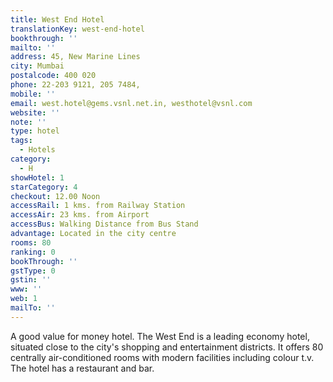 ```yaml
---
title: West End Hotel
translationKey: west-end-hotel
bookthrough: ''
mailto: ''
address: 45, New Marine Lines
city: Mumbai
postalcode: 400 020
phone: 22-203 9121, 205 7484,
mobile: ''
email: west.hotel@gems.vsnl.net.in, westhotel@vsnl.com
website: ''
note: ''
type: hotel
tags:
  - Hotels
category:
  - H
showHotel: 1
starCategory: 4
checkout: 12.00 Noon
accessRail: 1 kms. from Railway Station
accessAir: 23 kms. from Airport
accessBus: Walking Distance from Bus Stand
advantage: Located in the city centre
rooms: 80
ranking: 0
bookThrough: ''
gstType: 0
gstin: ''
www: ''
web: 1
mailTo: ''
---
```







A good value for money hotel. The West End is a leading economy hotel, situated close to the city's shopping and entertainment districts. It offers 80 centrally air-conditioned rooms with modern facilities including colour t.v. The hotel has a restaurant and bar.